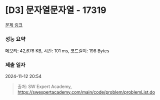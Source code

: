 # [D3] 문자열문자열 - 17319 

[문제 링크](https://swexpertacademy.com/main/code/problem/problemDetail.do?contestProbId=AYgEiwbKy48DFARP) 

### 성능 요약

메모리: 42,676 KB, 시간: 101 ms, 코드길이: 198 Bytes

### 제출 일자

2024-11-12 20:54



> 출처: SW Expert Academy, https://swexpertacademy.com/main/code/problem/problemList.do